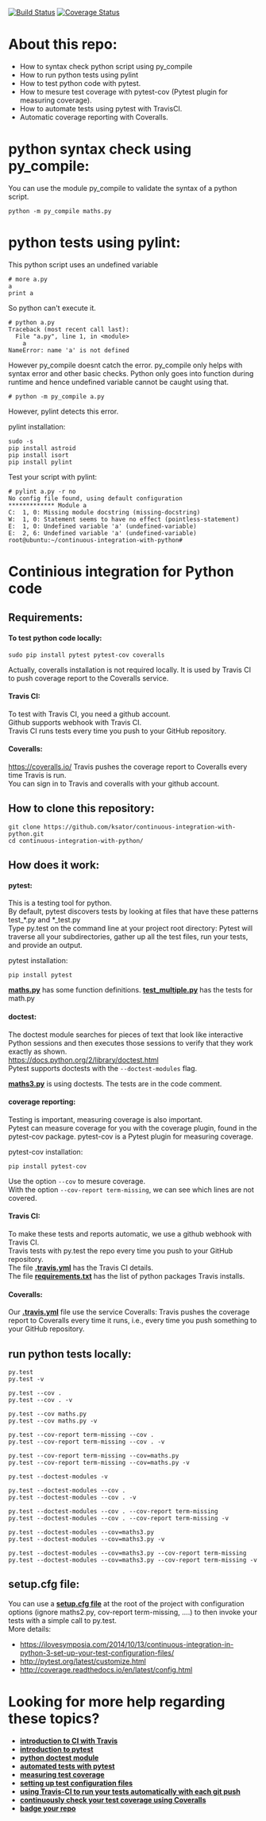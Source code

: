 [![Build Status](https://travis-ci.org/ksator/continuous-integration-with-python.svg?branch=master)](https://travis-ci.org/ksator/continuous-integration-with-python)
[![Coverage Status](https://coveralls.io/repos/github/ksator/continuous-integration/badge.svg?branch=master)](https://coveralls.io/github/ksator/continuous-integration?branch=master)  

# About this repo: 
- How to syntax check python script using py_compile
- How to run python tests using pylint
- How to test python code with pytest.  
- How to mesure test coverage with pytest-cov (Pytest plugin for measuring coverage).
- How to automate tests using pytest with TravisCI.   
- Automatic coverage reporting with Coveralls.  


# python syntax check using py_compile: 
You can use the module py_compile to validate the syntax of a python script.  
```
python -m py_compile maths.py  
```

# python tests using pylint:
This python script uses an undefined variable
```
# more a.py 
a
print a
```

So python can't execute it.
```
# python a.py 
Traceback (most recent call last):
  File "a.py", line 1, in <module>
    a
NameError: name 'a' is not defined
```

However py_compile doesnt catch the error. py_compile only helps with syntax error and other basic checks. Python only goes into function during runtime and hence undefined variable cannot be caught using that. 
```
# python -m py_compile a.py 
```

However, pylint detects this error. 

pylint installation: 
```
sudo -s
pip install astroid
pip install isort
pip install pylint
```
Test your script with pylint:
```
# pylint a.py -r no
No config file found, using default configuration
************* Module a
C:  1, 0: Missing module docstring (missing-docstring)
W:  1, 0: Statement seems to have no effect (pointless-statement)
E:  1, 0: Undefined variable 'a' (undefined-variable)
E:  2, 6: Undefined variable 'a' (undefined-variable)
root@ubuntu:~/continuous-integration-with-python# 
```

# Continious integration for Python code

## Requirements: 

#### To test python code locally: 
```
sudo pip install pytest pytest-cov coveralls  
```
Actually, coveralls installation is not required locally. It is used by Travis CI  to push coverage report to the Coveralls service.     

#### Travis CI:  
To test with Travis CI, you need a github account.  
Github supports webhook with Travis CI.   
Travis CI runs tests every time you push to your GitHub repository.   

#### Coveralls:   
https://coveralls.io/
Travis pushes the coverage report to Coveralls every time Travis is run.   
You can sign in to Travis and coveralls with your github account.  

## How to clone this repository:   
```
git clone https://github.com/ksator/continuous-integration-with-python.git
cd continuous-integration-with-python/  
```

## How does it work: 

#### pytest:    
This is a testing tool for python.   
By default, pytest discovers tests by looking at files that have these patterns test_*.py and *_test.py  
Type py.test on the command line at your project root directory: Pytest will traverse all your subdirectories, gather up all the test files, run your tests, and provide an output.  

pytest installation: 
```
pip install pytest
```

[**maths.py**](maths.py) has some function definitions. [**test_multiple.py**](tests/test_multiple.py) has the tests for math.py  

#### doctest:    
The doctest module searches for pieces of text that look like interactive Python sessions and then executes those sessions to verify that they work exactly as shown.  
https://docs.python.org/2/library/doctest.html  
Pytest supports doctests with the ```--doctest-modules``` flag.  

[**maths3.py**](maths3.py) is using doctests. The tests are in the code comment.  

#### coverage reporting:   
Testing is important, measuring coverage is also important.   
Pytest can measure coverage for you with the coverage plugin, found in the pytest-cov package. pytest-cov is a Pytest plugin for measuring coverage.  

pytest-cov installation: 
```
pip install pytest-cov
```

Use the option ```--cov``` to mesure coverage.  
With the option ```--cov-report term-missing```, we can see which lines are not covered.   

#### Travis CI:  
To make these tests and reports automatic, we use a github webhook with Travis CI.   
Travis tests with py.test the repo every time you push to your GitHub repository.  
The file [**.travis.yml**](.travis.yml) has the Travis CI details.  
The file [**requirements.txt**](requirements.txt) has the list of python packages Travis installs.  

#### Coveralls:  
Our [**.travis.yml**](.travis.yml) file use the service Coveralls: Travis pushes the coverage report to Coveralls every time it runs, i.e., every time you push something to your GitHub repository.  
 
## run python tests locally:   
```
py.test  
py.test -v  

py.test --cov .  
py.test --cov . -v  

py.test --cov maths.py  
py.test --cov maths.py -v  

py.test --cov-report term-missing --cov .  
py.test --cov-report term-missing --cov . -v  

py.test --cov-report term-missing --cov=maths.py  
py.test --cov-report term-missing --cov=maths.py -v  

py.test --doctest-modules -v  

py.test --doctest-modules --cov .  
py.test --doctest-modules --cov . -v  

py.test --doctest-modules --cov . --cov-report term-missing  
py.test --doctest-modules --cov . --cov-report term-missing -v  

py.test --doctest-modules --cov=maths3.py  
py.test --doctest-modules --cov=maths3.py -v   

py.test --doctest-modules --cov=maths3.py --cov-report term-missing  
py.test --doctest-modules --cov=maths3.py --cov-report term-missing -v  
```
##  setup.cfg file:   
You can use a [**setup.cfg file**](setup.cfg) at the root of the project with configuration options (ignore maths2.py, cov-report term-missing, ....) to then invoke your tests with a simple call to py.test.  
More details:   
- https://ilovesymposia.com/2014/10/13/continuous-integration-in-python-3-set-up-your-test-configuration-files/  
- http://pytest.org/latest/customize.html  
- http://coverage.readthedocs.io/en/latest/config.html  


# Looking for more help regarding these topics?
- [**introduction to CI with Travis**](https://www.youtube.com/watch?v=buXwBr9H3VY)
- [**introduction to pytest**](https://www.youtube.com/watch?v=LdVJj65ikRY) 
- [**python doctest module**](https://docs.python.org/2/library/doctest.html)
- [**automated tests with pytest**](https://ilovesymposia.com/2014/10/01/continuous-integration-0-automated-tests-with-pytest/)
- [**measuring test coverage**](https://ilovesymposia.com/2014/10/02/continuous-integration-1-test-coverage/)  
- [**setting up test configuration files**](https://ilovesymposia.com/2014/10/13/continuous-integration-in-python-3-set-up-your-test-configuration-files/)  
- [**using Travis-CI to run your tests automatically with each git push**](https://ilovesymposia.com/2014/10/15/continuous-integration-in-python-4-set-up-travis-ci/)  
- [**continuously check your test coverage using Coveralls**](https://ilovesymposia.com/2014/10/15/continuous-integration-in-python-5-report-test-coverage-using-coveralls/)
- [**badge your repo**](https://ilovesymposia.com/2014/10/17/continuous-integration-in-python-6-show-off-your-work/)  
